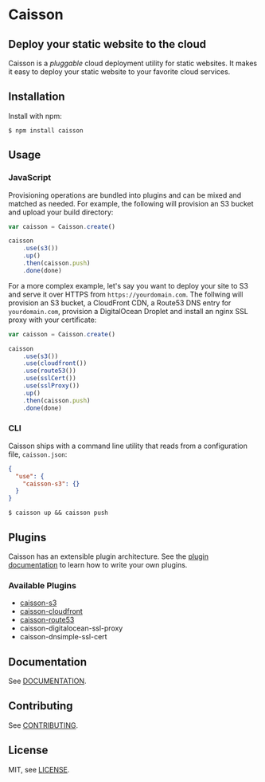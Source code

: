 # Caisson

## Deploy your static website to the cloud

Caisson is a *pluggable* cloud deployment utility for static websites. It makes it easy to deploy your static website to your favorite cloud services.

## Installation

Install with npm:

```
$ npm install caisson
```

## Usage

### JavaScript

Provisioning operations are bundled into plugins and can be mixed and matched as needed. For example, the following will provision an S3 bucket and upload your build directory:

```js
var caisson = Caisson.create()

caisson
    .use(s3())
    .up()
    .then(caisson.push)
    .done(done)
```

For a more complex example, let's say you want to deploy your site to S3 and serve it over HTTPS from `https://yourdomain.com`. The follwing will provision an S3 bucket, a CloudFront CDN, a Route53 DNS entry for `yourdomain.com`, provision a DigitalOcean Droplet and install an nginx SSL proxy with your certificate:

```js
var caisson = Caisson.create()

caisson
    .use(s3())
    .use(cloudfront())
    .use(route53())
    .use(sslCert())
    .use(sslProxy())
    .up()
    .then(caisson.push)
    .done(done)
```

### CLI

Caisson ships with a command line utility that reads from a configuration file, `caisson.json`:

```json
{
  "use": {
    "caisson-s3": {}
  }
}
```

```
$ caisson up && caisson push
```

## Plugins

Caisson has an extensible plugin architecture. See the [plugin documentation][#] to learn how to write your own plugins.

### Available Plugins

- [caisson-s3][s3]
- [caisson-cloudfront][#]
- [caisson-route53][#]
- caisson-digitalocean-ssl-proxy
- caisson-dnsimple-ssl-cert

## Documentation

See [DOCUMENTATION][#].

## Contributing

See [CONTRIBUTING][#].

## License

MIT, see [LICENSE][license].

[#]: #
[license]: https://github.com/christophercliff/caisson/blob/master/LICENSE.md
[s3]: https://github.com/christophercliff/caisson-s3
